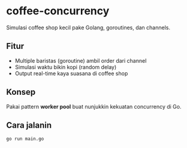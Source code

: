 # coffee-concurrency

Simulasi coffee shop kecil pake Golang, goroutines, dan channels.  

##  Fitur
- Multiple baristas (goroutine) ambil order dari channel
- Simulasi waktu bikin kopi (random delay)
- Output real-time kaya suasana di coffee shop

##  Konsep
Pakai pattern **worker pool** buat nunjukkin kekuatan concurrency di Go.

## Cara jalanin
```bash
go run main.go
